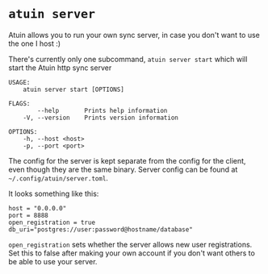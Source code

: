 # `atuin server`

Atuin allows you to run your own sync server, in case you don't want to use the
one I host :)

There's currently only one subcommand, `atuin server start` which will start the
Atuin http sync server

```
USAGE:
    atuin server start [OPTIONS]

FLAGS:
        --help       Prints help information
    -V, --version    Prints version information

OPTIONS:
    -h, --host <host>
    -p, --port <port>
```

The config for the server is kept separate from the config for the client, even
though they are the same binary. Server config can be found at
`~/.config/atuin/server.toml`.

It looks something like this:

```
host = "0.0.0.0"
port = 8888
open_registration = true
db_uri="postgres://user:password@hostname/database"
```

`open_registration` sets whether the server allows new user registrations. Set
this to false after making your own account if you don't want others to be able
to use your server.
